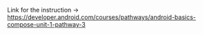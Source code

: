 Link for the instruction -> https://developer.android.com/courses/pathways/android-basics-compose-unit-1-pathway-3
